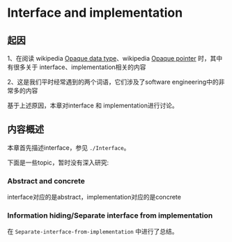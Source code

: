 # Interface and implementation

## 起因

1、在阅读 wikipedia [Opaque data type](https://en.wikipedia.org/wiki/Opaque_data_type)、wikipedia [Opaque pointer](https://en.wikipedia.org/wiki/Opaque_pointer) 时，其中有很多关于 interface、implementation相关的内容

2、这是我们平时经常遇到的两个词语，它们涉及了software engineering中的非常多的内容

基于上述原因，本章对interface 和 implementation进行讨论。

## 内容概述

本章首先描述interface，参见 `./Interface`。

下面是一些topic，暂时没有深入研究:

### Abstract and concrete

interface对应的是abstract，implementation对应的是concrete

### Information hiding/Separate interface from implementation

在 `Separate-interface-from-implementation` 中进行了总结。

